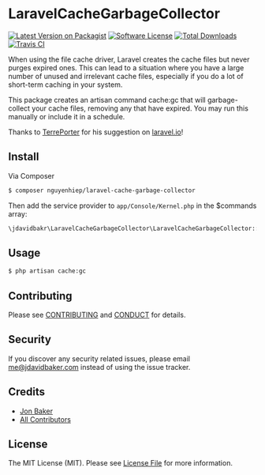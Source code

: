 # LaravelCacheGarbageCollector

[![Latest Version on Packagist][ico-version]][link-packagist]
[![Software License][ico-license]](LICENSE.md)
[![Total Downloads][ico-downloads]][link-downloads]
[![Travis CI][ico-travis]][link-travis]

When using the file cache driver, Laravel creates the cache files but never purges expired ones. This can lead to
a situation where you have a large number of unused and irrelevant cache files, especially if you do a lot of short-term
caching in your system.

This package creates an artisan command cache:gc that will garbage-collect your cache files, removing any that have expired.
You may run this manually or include it in a schedule.

Thanks to [TerrePorter](http://laravel.io/user/TerrePorter) for his suggestion on [laravel.io](http://laravel.io/forum/01-28-2016-cache-file-garbage-collection)!

## Install

Via Composer

```bash
$ composer nguyenhiep/laravel-cache-garbage-collector
```

Then add the service provider to `app/Console/Kernel.php` in the \$commands array:

```php
\jdavidbakr\LaravelCacheGarbageCollector\LaravelCacheGarbageCollector::class
```

## Usage

```bash
$ php artisan cache:gc
```

## Contributing

Please see [CONTRIBUTING](CONTRIBUTING.md) and [CONDUCT](CONDUCT.md) for details.

## Security

If you discover any security related issues, please email me@jdavidbaker.com instead of using the issue tracker.

## Credits

-   [Jon Baker][link-author]
-   [All Contributors][link-contributors]

## License

The MIT License (MIT). Please see [License File](LICENSE.md) for more information.

[ico-version]: https://img.shields.io/packagist/v/jdavidbakr/laravel-cache-garbage-collector.svg?style=flat-square
[ico-license]: https://img.shields.io/badge/license-MIT-brightgreen.svg?style=flat-square
[ico-travis]: https://img.shields.io/travis/jdavidbakr/laravel-cache-garbage-collector/master.svg?style=flat-square
[ico-scrutinizer]: https://img.shields.io/scrutinizer/coverage/g/jdavidbakr/laravel-cache-garbage-collector.svg?style=flat-square
[ico-code-quality]: https://img.shields.io/scrutinizer/g/jdavidbakr/laravel-cache-garbage-collector.svg?style=flat-square
[ico-downloads]: https://img.shields.io/packagist/dt/jdavidbakr/laravel-cache-garbage-collector.svg?style=flat-square
[link-packagist]: https://packagist.org/packages/jdavidbakr/laravel-cache-garbage-collector
[link-travis]: https://travis-ci.org/jdavidbakr/laravel-cache-garbage-collector
[link-scrutinizer]: https://scrutinizer-ci.com/g/jdavidbakr/laravel-cache-garbage-collector/code-structure
[link-code-quality]: https://scrutinizer-ci.com/g/jdavidbakr/laravel-cache-garbage-collector
[link-downloads]: https://packagist.org/packages/jdavidbakr/laravel-cache-garbage-collector
[link-author]: https://github.com/jdavidbakr
[link-contributors]: ../../contributors

